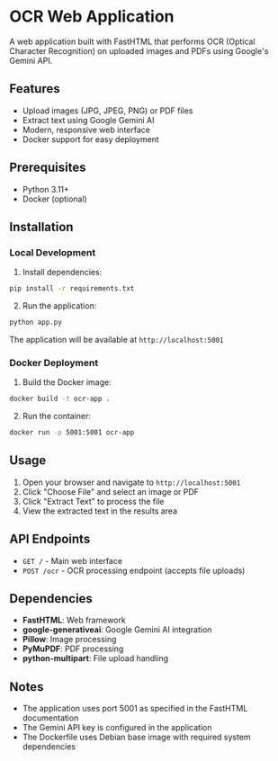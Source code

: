 # OCR Web Application

A web application built with FastHTML that performs OCR (Optical Character Recognition) on uploaded images and PDFs using Google's Gemini API.

## Features

- Upload images (JPG, JPEG, PNG) or PDF files
- Extract text using Google Gemini AI
- Modern, responsive web interface
- Docker support for easy deployment

## Prerequisites

- Python 3.11+
- Docker (optional)

## Installation

### Local Development

1. Install dependencies:
```bash
pip install -r requirements.txt
```

2. Run the application:
```bash
python app.py
```

The application will be available at `http://localhost:5001`

### Docker Deployment

1. Build the Docker image:
```bash
docker build -t ocr-app .
```

2. Run the container:
```bash
docker run -p 5001:5001 ocr-app
```

## Usage

1. Open your browser and navigate to `http://localhost:5001`
2. Click "Choose File" and select an image or PDF
3. Click "Extract Text" to process the file
4. View the extracted text in the results area

## API Endpoints

- `GET /` - Main web interface
- `POST /ocr` - OCR processing endpoint (accepts file uploads)

## Dependencies

- **FastHTML**: Web framework
- **google-generativeai**: Google Gemini AI integration
- **Pillow**: Image processing
- **PyMuPDF**: PDF processing
- **python-multipart**: File upload handling

## Notes

- The application uses port 5001 as specified in the FastHTML documentation
- The Gemini API key is configured in the application
- The Dockerfile uses Debian base image with required system dependencies

